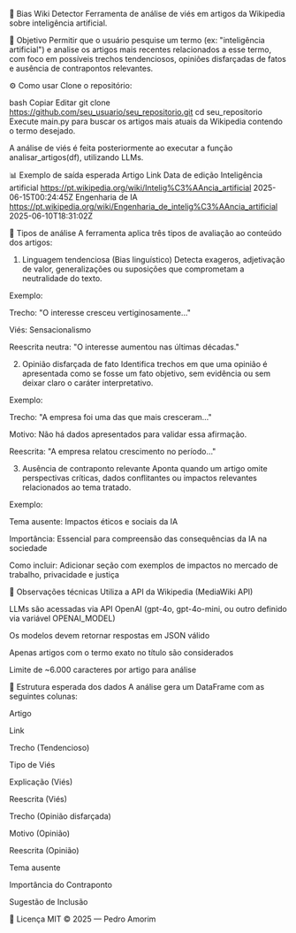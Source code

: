 🧠 Bias Wiki Detector
Ferramenta de análise de viés em artigos da Wikipedia sobre inteligência artificial.

🎯 Objetivo
Permitir que o usuário pesquise um termo (ex: "inteligência artificial") e analise os artigos mais recentes relacionados a esse termo, com foco em possíveis trechos tendenciosos, opiniões disfarçadas de fatos e ausência de contrapontos relevantes.

⚙️ Como usar
Clone o repositório:

bash
Copiar
Editar
git clone https://github.com/seu_usuario/seu_repositorio.git
cd seu_repositorio
Execute main.py para buscar os artigos mais atuais da Wikipedia contendo o termo desejado.

A análise de viés é feita posteriormente ao executar a função analisar_artigos(df), utilizando LLMs.

📊 Exemplo de saída esperada
Artigo	Link	Data de edição
Inteligência artificial	https://pt.wikipedia.org/wiki/Intelig%C3%AAncia_artificial	2025-06-15T00:24:45Z
Engenharia de IA	https://pt.wikipedia.org/wiki/Engenharia_de_intelig%C3%AAncia_artificial	2025-06-10T18:31:02Z

🔎 Tipos de análise
A ferramenta aplica três tipos de avaliação ao conteúdo dos artigos:

1. Linguagem tendenciosa (Bias linguístico)
Detecta exageros, adjetivação de valor, generalizações ou suposições que comprometam a neutralidade do texto.

Exemplo:

Trecho: "O interesse cresceu vertiginosamente..."

Viés: Sensacionalismo

Reescrita neutra: "O interesse aumentou nas últimas décadas."

2. Opinião disfarçada de fato
Identifica trechos em que uma opinião é apresentada como se fosse um fato objetivo, sem evidência ou sem deixar claro o caráter interpretativo.

Exemplo:

Trecho: "A empresa foi uma das que mais cresceram..."

Motivo: Não há dados apresentados para validar essa afirmação.

Reescrita: "A empresa relatou crescimento no período..."

3. Ausência de contraponto relevante
Aponta quando um artigo omite perspectivas críticas, dados conflitantes ou impactos relevantes relacionados ao tema tratado.

Exemplo:

Tema ausente: Impactos éticos e sociais da IA

Importância: Essencial para compreensão das consequências da IA na sociedade

Como incluir: Adicionar seção com exemplos de impactos no mercado de trabalho, privacidade e justiça

🔧 Observações técnicas
Utiliza a API da Wikipedia (MediaWiki API)

LLMs são acessadas via API OpenAI (gpt-4o, gpt-4o-mini, ou outro definido via variável OPENAI_MODEL)

Os modelos devem retornar respostas em JSON válido

Apenas artigos com o termo exato no título são considerados

Limite de ~6.000 caracteres por artigo para análise

📂 Estrutura esperada dos dados
A análise gera um DataFrame com as seguintes colunas:

Artigo

Link

Trecho (Tendencioso)

Tipo de Viés

Explicação (Viés)

Reescrita (Viés)

Trecho (Opinião disfarçada)

Motivo (Opinião)

Reescrita (Opinião)

Tema ausente

Importância do Contraponto

Sugestão de Inclusão

🪪 Licença
MIT © 2025 — Pedro Amorim
